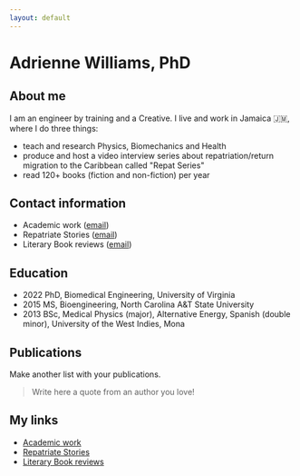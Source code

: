 ```yaml
---
layout: default
---
```


# Adrienne Williams, PhD

## About me

I am an engineer by training and a Creative. I live and work in Jamaica 🇯🇲, where I do three things:
- teach and research Physics, Biomechanics and Health
- produce and host a video interview series about repatriation/return migration to the Caribbean called "Repat Series"
- read 120+ books (fiction and non-fiction) per year

## Contact information
- Academic work ([email](adrienne.williams@uwimona.edu.jm))
- Repatriate Stories ([email](repatstories@gmail.com))
- Literary Book reviews ([email](adrimano876@gmail.com))

## Education
- 2022 	    PhD, Biomedical Engineering, University of Virginia
- 2015			MS, Bioengineering, North Carolina A&T State University
- 2013 			BSc, Medical Physics (major), Alternative Energy, Spanish (double minor), University of the West Indies, Mona


## Publications

Make another list with your publications.

> Write here a quote from an author you love!

## My links
- [Academic work](https://scholar.google.com/citations?user=e461iLQAAAAJ&hl=en)
- [Repatriate Stories](https://www.youtube.com/@repatstories)
- [Literary Book reviews](https://www.youtube.com/@adrimano)
